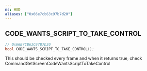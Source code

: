 ```yaml
---
ns: HUD
aliases: ["0x66e7cb63c97b7d20"]
---
```

## CODE_WANTS_SCRIPT_TO_TAKE_CONTROL

```c
// 0x66E7CB63C97B7D20
bool CODE_WANTS_SCRIPT_TO_TAKE_CONTROL();
```

This should be checked every frame and when it returns true, check CommandGetScreenCodeWantsScriptToTakeControl

